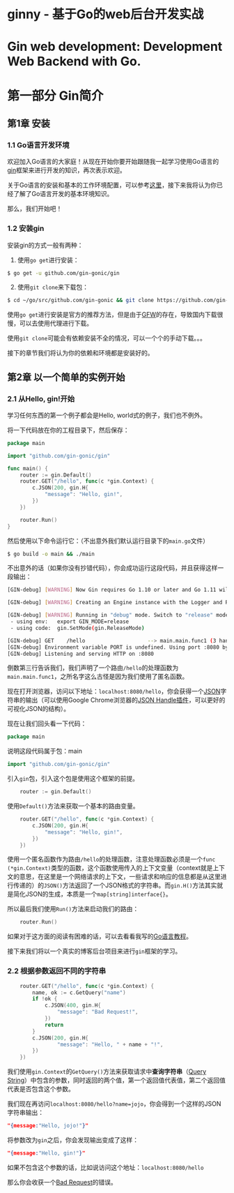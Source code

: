 # ginny - 基于Go的web后台开发实战
# Gin web development: Development Web Backend with Go.

# 第一部分  Gin简介

## 第1章  安装

### 1.1 Go语言开发环境

欢迎加入Go语言的大家庭！从现在开始你要开始跟随我一起学习使用Go语言的[gin](https://github.com/gin-gonic/gin)框架来进行开发的知识，再次表示欢迎。

关于Go语言的安装和基本的工作环境配置，可以参考[这里](https://github.com/ShiinaOrez/Tutor-Go#go%E8%AF%AD%E8%A8%80%E7%9A%84%E5%AE%89%E8%A3%85)，接下来我将认为你已经了解了Go语言开发的基本环境知识。

那么，我们开始吧！

### 1.2 安装gin

安装gin的方式一般有两种：

1. 使用``go get``进行安装：

```bash
$ go get -u github.com/gin-gonic/gin
```

2. 使用``git clone``来下载包：

```bash
$ cd ~/go/src/github.com/gin-gonic && git clone https://github.com/gin-gonic/gin
```

使用``go get``进行安装是官方的推荐方法，但是由于[GFW](https://zh.wikipedia.org/wiki/%E9%98%B2%E7%81%AB%E9%95%BF%E5%9F%8E)的存在，导致国内下载很慢，可以去使用代理进行下载。

使用``git clone``可能会有依赖安装不全的情况，可以一个个的手动下载。。。

接下的章节我们将认为你的依赖和环境都是安装好的。

## 第2章  以一个简单的实例开始

### 2.1  从Hello, gin!开始

学习任何东西的第一个例子都会是Hello, world式的例子，我们也不例外。

将一下代码放在你的工程目录下，然后保存：

```go
package main

import "github.com/gin-gonic/gin"

func main() {
    router := gin.Default()
    router.GET("/hello", func(c *gin.Context) {
        c.JSON(200, gin.H{
            "message": "Hello, gin!",
        })
    })

    router.Run()
}
```

然后使用以下命令运行它：（不出意外我们默认运行目录下的``main.go``文件）

```bash
$ go build -o main && ./main
```

不出意外的话（如果你没有抄错代码），你会成功运行这段代码，并且获得这样一段输出：

```bash
[GIN-debug] [WARNING] Now Gin requires Go 1.10 or later and Go 1.11 will be required soon.

[GIN-debug] [WARNING] Creating an Engine instance with the Logger and Recovery middleware already attached.

[GIN-debug] [WARNING] Running in "debug" mode. Switch to "release" mode in production.
 - using env:	export GIN_MODE=release
 - using code:	gin.SetMode(gin.ReleaseMode)

[GIN-debug] GET    /hello                    --> main.main.func1 (3 handlers)
[GIN-debug] Environment variable PORT is undefined. Using port :8080 by default
[GIN-debug] Listening and serving HTTP on :8080

```

倒数第三行告诉我们，我们声明了一个路由``/hello``的处理函数为``main.main.func1``，之所名字这么古怪是因为我们使用了匿名函数。

现在打开浏览器，访问以下地址：``localhost:8080/hello``，你会获得一个[JSON](https://www.json.org/)字符串的输出（可以使用Google Chrome浏览器的[JSON Handle插件](https://chrome.google.com/webstore/detail/json-handle/iahnhfdhidomcpggpaimmmahffihkfnj)，可以更好的可视化JSON的结构）。

现在让我们回头看一下代码：

```go
package main
```

说明这段代码属于包：main

```go
import "github.com/gin-gonic/gin"
```

引入``gin``包，引入这个包是使用这个框架的前提。

```go
    router := gin.Default()
```

使用``Default()``方法来获取一个基本的路由变量。

```go
    router.GET("/hello", func(c *gin.Context) {
        c.JSON(200, gin.H{
            "message": "Hello, gin!",
        })
    })
```

使用一个匿名函数作为路由``/hello``的处理函数，注意处理函数必须是一个```func (*gin.Context)```类型的函数，这个函数使用传入的上下文变量（context就是上下文的意思，在这里是一个网络请求的上下文，一些请求和响应的信息都是从这里进行传递的）的``JSON()``方法返回了一个JSON格式的字符串。而``gin.H()``方法其实就是简化JSON的生成，本质是一个``map[string]interface{}``。

所以最后我们使用``Run()``方法来启动我们的路由：

```go
    router.Run()
```

如果对于这方面的阅读有困难的话，可以去看看我写的[Go语言教程](https://github.com/ShiinaOrez/Tutor-Go)。

接下来我们将以一个真实的博客后台项目来进行``gin``框架的学习。

### 2.2  根据参数返回不同的字符串

```go
    router.GET("/hello", func(c *gin.Context) {
        name, ok := c.GetQuery("name")
        if !ok {
        	c.JSON(400, gin.H{
                "message": "Bad Request!",
        	})
        	return
        }
        c.JSON(200, gin.H{
                "message": "Hello, " + name + "!",
        })
    })
```

我们使用``gin.Context``的``GetQuery()``方法来获取请求中**查询字符串**（[Query String](https://www.techopedia.com/definition/1228/query-string)）中包含的参数，同时返回的两个值，第一个返回值代表值，第二个返回值代表是否包含这个参数。

我们现在再访问``localhost:8080/hello?name=jojo``，你会得到一个这样的JSON字符串输出：

```json
"{message:"Hello, jojo!"}"
```

将参数改为``gin``之后，你会发现输出变成了这样：

```json
"{message:"Hello, gin!"}"
```

如果不包含这个参数的话，比如说访问这个地址：``localhost:8080/hello``

那么你会收获一个[Bad Request](https://developer.mozilla.org/zh-CN/docs/Web/HTTP/Status/400)的错误。